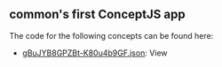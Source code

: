 ## common's first ConceptJS app

The code for the following concepts can be found here: 

- [gBuJYB8GPZBt\-K80u4b9GF.json](gBuJYB8GPZBt-K80u4b9GF.json): View
